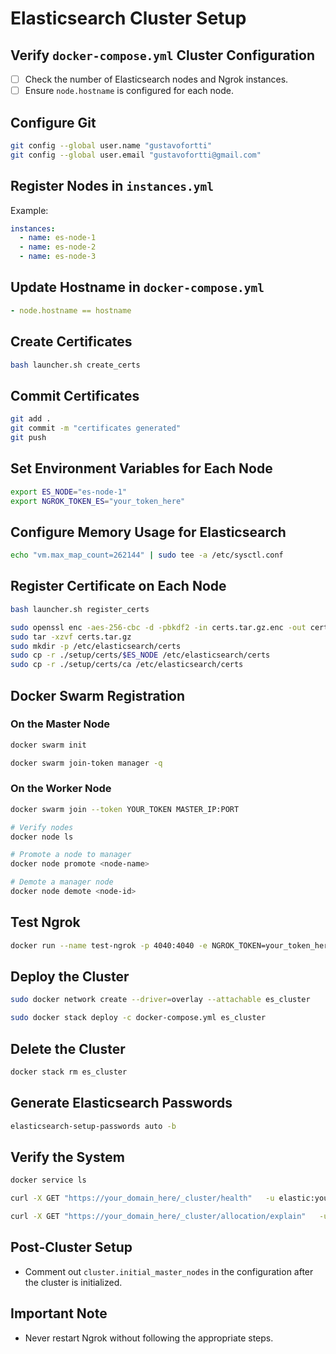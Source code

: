 
# Elasticsearch Cluster Setup

## Verify `docker-compose.yml` Cluster Configuration
- [ ] Check the number of Elasticsearch nodes and Ngrok instances.
- [ ] Ensure `node.hostname` is configured for each node.

## Configure Git
```bash
git config --global user.name "gustavofortti"
git config --global user.email "gustavofortti@gmail.com"
```

## Register Nodes in `instances.yml`
Example:
```yaml
instances:
  - name: es-node-1
  - name: es-node-2
  - name: es-node-3
```

## Update Hostname in `docker-compose.yml`
```yaml
- node.hostname == hostname
```

## Create Certificates
```bash
bash launcher.sh create_certs
```

## Commit Certificates
```bash
git add .
git commit -m "certificates generated"
git push
```

## Set Environment Variables for Each Node
```bash
export ES_NODE="es-node-1"
export NGROK_TOKEN_ES="your_token_here"
```

## Configure Memory Usage for Elasticsearch
```bash
echo "vm.max_map_count=262144" | sudo tee -a /etc/sysctl.conf
```

## Register Certificate on Each Node
```bash
bash launcher.sh register_certs

sudo openssl enc -aes-256-cbc -d -pbkdf2 -in certs.tar.gz.enc -out certs.tar.gz
sudo tar -xzvf certs.tar.gz
sudo mkdir -p /etc/elasticsearch/certs
sudo cp -r ./setup/certs/$ES_NODE /etc/elasticsearch/certs
sudo cp -r ./setup/certs/ca /etc/elasticsearch/certs
```

## Docker Swarm Registration

### On the Master Node
```bash
docker swarm init

docker swarm join-token manager -q
```

### On the Worker Node
```bash
docker swarm join --token YOUR_TOKEN MASTER_IP:PORT

# Verify nodes
docker node ls

# Promote a node to manager
docker node promote <node-name>

# Demote a manager node
docker node demote <node-id>
```

## Test Ngrok
```bash
docker run --name test-ngrok -p 4040:4040 -e NGROK_TOKEN=your_token_here   wernight/ngrok ngrok http 80 --authtoken=your_token_here --region=us --hostname=your_domain_here
```

## Deploy the Cluster
```bash
sudo docker network create --driver=overlay --attachable es_cluster

sudo docker stack deploy -c docker-compose.yml es_cluster
```

## Delete the Cluster
```bash
docker stack rm es_cluster
```

## Generate Elasticsearch Passwords
```bash
elasticsearch-setup-passwords auto -b
```

## Verify the System
```bash
docker service ls

curl -X GET "https://your_domain_here/_cluster/health"   -u elastic:your_password -H 'Content-Type: application/json'

curl -X GET "https://your_domain_here/_cluster/allocation/explain"   -u elastic:your_password -H 'Content-Type: application/json'
```

## Post-Cluster Setup
- Comment out `cluster.initial_master_nodes` in the configuration after the cluster is initialized.

## Important Note
- Never restart Ngrok without following the appropriate steps.
